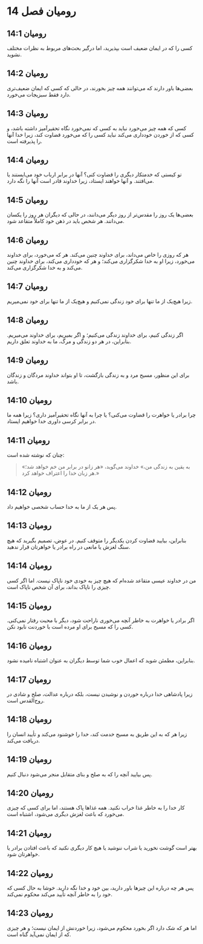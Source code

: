 # رومیان فصل 14

## رومیان 14:1

کسی را که در ایمان ضعیف است بپذیرید، اما درگیر بحث‌های مربوط به نظرات مختلف نشوید.

## رومیان 14:2

بعضی‌ها باور دارند که می‌توانند همه چیز بخورند، در حالی که کسی که ایمان ضعیف‌تری دارد فقط سبزیجات می‌خورد.

## رومیان 14:3

کسی که همه چیز می‌خورد نباید به کسی که نمی‌خورد نگاه تحقیرآمیز داشته باشد، و کسی که از خوردن خودداری می‌کند نباید کسی را که می‌خورد قضاوت کند، زیرا خدا آنها را پذیرفته است.

## رومیان 14:4

تو کیستی که خدمتکار دیگری را قضاوت کنی؟ آنها در برابر ارباب خود می‌ایستند یا می‌افتند. و آنها خواهند ایستاد، زیرا خداوند قادر است آنها را نگه دارد.

## رومیان 14:5

بعضی‌ها یک روز را مقدس‌تر از روز دیگر می‌دانند، در حالی که دیگران هر روز را یکسان می‌دانند. هر شخص باید در ذهن خود کاملاً متقاعد شود.

## رومیان 14:6

هر که روزی را خاص می‌داند، برای خداوند چنین می‌کند. هر که می‌خورد، برای خداوند می‌خورد، زیرا او به خدا شکرگزاری می‌کند؛ و هر که خودداری می‌کند، برای خداوند چنین می‌کند و به خدا شکرگزاری می‌کند.

## رومیان 14:7

زیرا هیچ‌یک از ما تنها برای خود زندگی نمی‌کنیم و هیچ‌یک از ما تنها برای خود نمی‌میریم.

## رومیان 14:8

اگر زندگی کنیم، برای خداوند زندگی می‌کنیم؛ و اگر بمیریم، برای خداوند می‌میریم. بنابراین، در هر دو زندگی و مرگ، ما به خداوند تعلق داریم.

## رومیان 14:9

برای این منظور، مسیح مرد و به زندگی بازگشت، تا او بتواند خداوند مردگان و زندگان باشد.

## رومیان 14:10

چرا برادر یا خواهرت را قضاوت می‌کنی؟ یا چرا به آنها نگاه تحقیرآمیز داری؟ زیرا همه ما در برابر کرسی داوری خدا خواهیم ایستاد.

## رومیان 14:11

چنان که نوشته شده است:

> «به یقین به زندگی من،» خداوند می‌گوید،
> «هر زانو در برابر من خم خواهد شد؛
> هر زبان خدا را اعتراف خواهد کرد.»

## رومیان 14:12

پس هر یک از ما به خدا حساب شخصی خواهیم داد.

## رومیان 14:13

بنابراین، بیایید قضاوت کردن یکدیگر را متوقف کنیم. در عوض، تصمیم بگیرید که هیچ سنگ لغزش یا مانعی در راه برادر یا خواهرتان قرار ندهید.

## رومیان 14:14

من در خداوند عیسی متقاعد شده‌ام که هیچ چیز به خودی خود ناپاک نیست. اما اگر کسی چیزی را ناپاک بداند، برای آن شخص ناپاک است.

## رومیان 14:15

اگر برادر یا خواهرت به خاطر آنچه می‌خوری ناراحت شود، دیگر با محبت رفتار نمی‌کنی. کسی را که مسیح برای او مرده است با خوردنت نابود نکن.

## رومیان 14:16

بنابراین، مطمئن شوید که اعمال خوب شما توسط دیگران به عنوان اشتباه نامیده نشود.

## رومیان 14:17

زیرا پادشاهی خدا درباره خوردن و نوشیدن نیست، بلکه درباره عدالت، صلح و شادی در روح‌القدس است.

## رومیان 14:18

زیرا هر که به این طریق به مسیح خدمت کند، خدا را خوشنود می‌کند و تأیید انسان را دریافت می‌کند.

## رومیان 14:19

پس بیایید آنچه را که به صلح و بنای متقابل منجر می‌شود دنبال کنیم.

## رومیان 14:20

کار خدا را به خاطر غذا خراب نکنید. همه غذاها پاک هستند، اما برای کسی که چیزی می‌خورد که باعث لغزش دیگری می‌شود، اشتباه است.

## رومیان 14:21

بهتر است گوشت نخورید یا شراب ننوشید یا هیچ کار دیگری نکنید که باعث افتادن برادر یا خواهرتان شود.

## رومیان 14:22

پس هر چه درباره این چیزها باور دارید، بین خود و خدا نگه دارید. خوشا به حال کسی که خود را به خاطر آنچه تأیید می‌کند محکوم نمی‌کند.

## رومیان 14:23

اما هر که شک دارد اگر بخورد محکوم می‌شود، زیرا خوردنش از ایمان نیست؛ و هر چیزی که از ایمان نمی‌آید گناه است.
